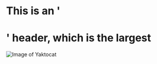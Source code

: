 # This is an '<h1>' header, which is the largest 
![Image of Yaktocat](https://octodex.github.com/images/yaktocat.png)

